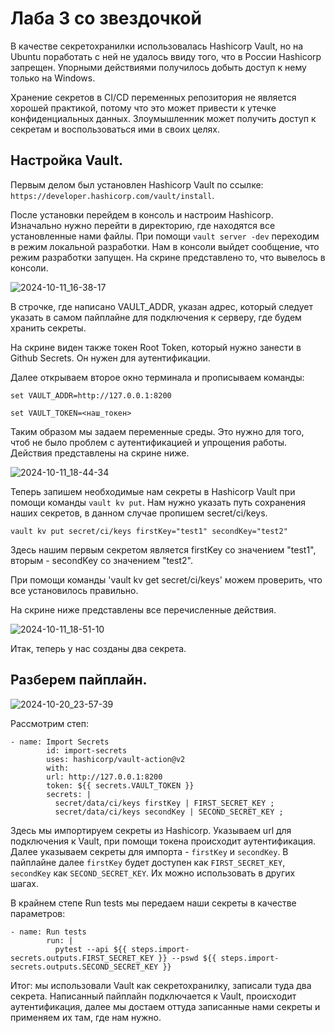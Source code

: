 # Лаба 3 со звездочкой

В качестве секретохранилки использовалась Hashicorp Vault, но на Ubuntu поработать с ней не удалось ввиду того, что в России Hashicorp запрещен. Упорными действиями получилось добыть доступ к нему только на Windows.

Хранение секретов в CI/CD переменных репозитория не является хорошей практикой, потому что это может привести к утечке конфиденциальных данных. Злоумышленник может получить доступ к секретам и воспользоваться ими в своих целях.

## Настройка Vault.

Первым делом был установлен Hashicorp Vault по ссылке: `https://developer.hashicorp.com/vault/install`.

После установки перейдем в консоль и настроим Hashicorp. Изначально нужно перейти в директорию, где находятся все установленные нами файлы. При помощи `vault server -dev` переходим в режим локальной разработки. Нам в консоли выйдет сообщение, что режим разработки запущен. На скрине представлено то, что вывелось в консоли.

![2024-10-11_16-38-17](https://github.com/user-attachments/assets/4ab664dd-a580-4a3c-9dda-62739d802605)

В строчке, где написано VAULT_ADDR, указан адрес, который следует указать в самом пайплайне для подключения к серверу, где будем хранить секреты.

На скрине виден также токен Root Token, который нужно занести в Github Secrets. Он нужен для аутентификации.

Далее открываем второе окно терминала и прописываем команды:

`set VAULT_ADDR=http://127.0.0.1:8200`

`set VAULT_TOKEN=<наш_токен>`

Таким образом мы задаем переменные среды. Это нужно для того, чтоб не было проблем с аутентификацией и упрощения работы. Действия представлены на скрине ниже.

![2024-10-11_18-44-34](https://github.com/user-attachments/assets/48b4c52e-c8fe-4796-a848-fab5227813a6)

Теперь запишем необходимые нам секреты в Hashicorp Vault при помощи команды `vault kv put`. Нам нужно указать путь сохранения наших секретов, в данном случае пропишем secret/ci/keys.

`vault kv put secret/ci/keys firstKey="test1" secondKey="test2"`

Здесь нашим первым секретом является firstKey со значением "test1", вторым - secondKey со значением "test2".

При помощи команды 'vault kv get secret/ci/keys' можем проверить, что все установилось правильно.

На скрине ниже представлены все перечисленные действия.

![2024-10-11_18-51-10](https://github.com/user-attachments/assets/abf39c48-1af9-4d6d-81e5-e46a8e71cdfa)

Итак, теперь у нас созданы два секрета.

## Разберем пайплайн.

![2024-10-20_23-57-39](https://github.com/user-attachments/assets/23d797b9-e52a-4817-a8ba-f9151b59290c)

Рассмотрим степ:

```
- name: Import Secrets
        id: import-secrets
        uses: hashicorp/vault-action@v2
        with:
        url: http://127.0.0.1:8200
        token: ${{ secrets.VAULT_TOKEN }}
        secrets: |
          secret/data/ci/keys firstKey | FIRST_SECRET_KEY ;
          secret/data/ci/keys secondKey | SECOND_SECRET_KEY ;
```

Здесь мы импортируем секреты из Hashicorp. Указываем url для подключения к Vault, при помощи токена происходит аутентификация. Далее указываем секреты для импорта - `firstKey` и `secondKey`. В пайплайне далее `firstKey` будет доступен как `FIRST_SECRET_KEY`, `secondKey` как `SECOND_SECRET_KEY`. Их можно использовать в других шагах.

В крайнем степе Run tests мы передаем наши секреты в качестве параметров:

```
- name: Run tests
        run: |
          pytest --api ${{ steps.import-secrets.outputs.FIRST_SECRET_KEY }} --pswd ${{ steps.import-secrets.outputs.SECOND_SECRET_KEY }}
```

Итог: мы использовали Vault как секретохранилку, записали туда два секрета. Написанный пайплайн подключается к Vault, происходит аутентификация, далее мы достаем оттуда записанные нами секреты и применяем их там, где нам нужно.
